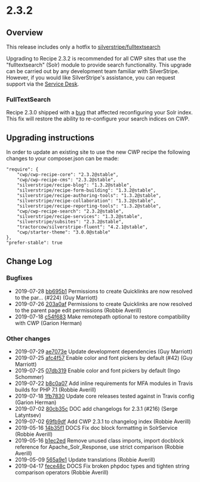 # 2.3.2

## Overview

This release includes only a hotfix to [silverstripe/fulltextsearch](https://github.com/silverstripe/silverstripe-fulltextsearch)

Upgrading to Recipe 2.3.2 is recommended for all CWP sites that use the "fulltextsearch" (Solr) module to provide search 
functionality. This upgrade can be carried out by any development team familiar with SilverStripe. However, if you 
would like SilverStripe's assistance, you can request support via the 
[Service Desk](https://www.cwp.govt.nz/service-desk/new-request/).

### FullTextSearch

Recipe 2.3.0 shipped with a [bug](https://github.com/silverstripe/silverstripe-fulltextsearch/issues/260) that affected
reconfiguring your Solr index. This fix will restore the ability to re-configure your search indices on CWP.

## Upgrading instructions

In order to update an existing site to use the new CWP recipe the following changes to your composer.json can be made:

```
"require": {
    "cwp/cwp-recipe-core": "2.3.2@stable",
    "cwp/cwp-recipe-cms": "2.3.2@stable",
    "silverstripe/recipe-blog": "1.3.2@stable",
    "silverstripe/recipe-form-building": "1.3.2@stable",
    "silverstripe/recipe-authoring-tools": "1.3.2@stable",
    "silverstripe/recipe-collaboration": "1.3.2@stable",
    "silverstripe/recipe-reporting-tools": "1.3.2@stable",
    "cwp/cwp-recipe-search": "2.3.2@stable",
    "silverstripe/recipe-services": "1.3.2@stable",
    "silverstripe/subsites": "2.3.2@stable",
    "tractorcow/silverstripe-fluent": "4.2.1@stable",
    "cwp/starter-theme": "3.0.0@stable"
},
"prefer-stable": true
```

<!--- Changes below this line will be automatically regenerated -->

## Change Log

### Bugfixes

 * 2019-07-28 [bb695b1](https://github.com/silverstripe/cwp/commit/bb695b1d89f56b85c10fec4f7ee25b7e901ff79b) Permissions to create Quicklinks are now resolved to the par… (#224) (Guy Marriott)
 * 2019-07-26 [203a0af](https://github.com/silverstripe/cwp/commit/203a0afbf10f4d95af033d33e4a93b307e044de8) Permissions to create Quicklinks are now resolved to the parent page edit permissions (Robbie Averill)
 * 2019-07-18 [c54f683](https://github.com/silverstripe/silverstripe-fulltextsearch/commit/c54f683e953a87d9adf0bf889be0e86affe44676) Make remotepath optional to restore compatibility with CWP (Garion Herman)

### Other changes

 * 2019-07-29 [ae7073e](https://github.com/silverstripe/cwp-recipe-core/commit/ae7073ed58618273a4486cd10fc41fb85e7e33b1) Update development dependencies (Guy Marriott)
 * 2019-07-25 [afc4f57](https://github.com/silverstripe/cwp-recipe-kitchen-sink/commit/afc4f571486a5f81148a809d832568bd01755d21) Enable color and font pickers by default (#42) (Guy Marriott)
 * 2019-07-25 [07db319](https://github.com/silverstripe/cwp-recipe-kitchen-sink/commit/07db319b88110b83bb96f960a30be8432ad76e26) Enable color and font pickers by default (Ingo Schommer)
 * 2019-07-22 [b8c0a07](https://github.com/silverstripe/cwp-recipe-kitchen-sink/commit/b8c0a07252dbde21734b2d32ebc519835102e96f) Add inline requirements for MFA modules in Travis builds for PHP 7.1 (Robbie Averill)
 * 2019-07-18 [1fb7830](https://github.com/silverstripe/silverstripe-fulltextsearch/commit/1fb7830ff16b7ccb66f450f9057d885bb23fb341) Update core releases tested against in Travis config (Garion Herman)
 * 2019-07-02 [80cb35c](https://github.com/silverstripe/cwp/commit/80cb35c7605ce7c38c28a6267bc1263d736528b0) DOC add changelogs for 2.3.1 (#216) (Serge Latyntsev)
 * 2019-07-02 [69fb9df](https://github.com/silverstripe/cwp/commit/69fb9dfb032e4c2ff144e98dcf83169cacab31e0) Add CWP 2.3.1 to changelog index (Robbie Averill)
 * 2019-05-16 [14b35f1](https://github.com/silverstripe/silverstripe-fulltextsearch/commit/14b35f1935c9954041fc995165d39ca82ff604a7) DOCS Fix doc block formatting in SolrService (Robbie Averill)
 * 2019-05-16 [b1ec2ed](https://github.com/silverstripe/silverstripe-fulltextsearch/commit/b1ec2ed6d9cd35d6c5e8669ebc8d4fdb9b320558) Remove unused class imports, import docblock reference for Apache_Solr_Response, use strict comparison (Robbie Averill)
 * 2019-05-09 [565a9e1](https://github.com/silverstripe/silverstripe-fulltextsearch/commit/565a9e11e4db49eebbb90cabd32cde7a53386a5d) Update translations (Robbie Averill)
 * 2019-04-17 [fece48c](https://github.com/silverstripe/silverstripe-fulltextsearch/commit/fece48c5f03c3a1b9faea4d4e54bcdb4fe0253a4) DOCS Fix broken phpdoc types and tighten string comparison operators (Robbie Averill)
<!--- Changes above this line will be automatically regenerated -->
